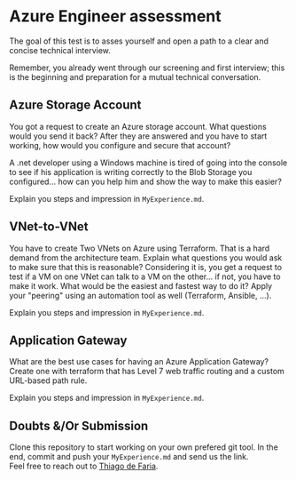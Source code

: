 # Azure Engineer assessment

The goal of this test is to asses yourself and open a path to a clear and concise technical interview.

Remember, you already went through our screening and first interview; this is the beginning and preparation for a mutual technical conversation.

## Azure Storage Account

You got a request to create an Azure storage account. What questions would you send it back? After they are answered and you have to start working, how would you configure and secure that account?

A .net developer using a Windows machine is tired of going into the console to see if his application is writing correctly to the Blob Storage you configured... how can you help him and show the way to make this easier?

Explain you steps and impression in `MyExperience.md`.

## VNet-to-VNet
You have to create Two VNets on Azure using Terraform. That is a hard demand from the architecture team. Explain what questions you would ask to make sure that this is reasonable? Considering it is, you get a request to test if a VM on one VNet can talk to a VM on the other... if not, you have to make it work. What would be the easiest and fastest way to do it? Apply your "peering" using an automation tool as well (Terraform, Ansible, ...).

Explain you steps and impression in `MyExperience.md`.

## Application Gateway

What are the best use cases for having an Azure Application Gateway?
Create one with terraform that has Level 7 web traffic routing and a custom URL-based path rule.

Explain you steps and impression in `MyExperience.md`.

## Doubts &/Or Submission

Clone this repository to start working on your own prefered git tool. In the end, commit and push your `MyExperience.md` and send us the link.
<br> Feel free to reach out to [Thiago de Faria](mailto:thiago.de.faria@linkit.nl).

